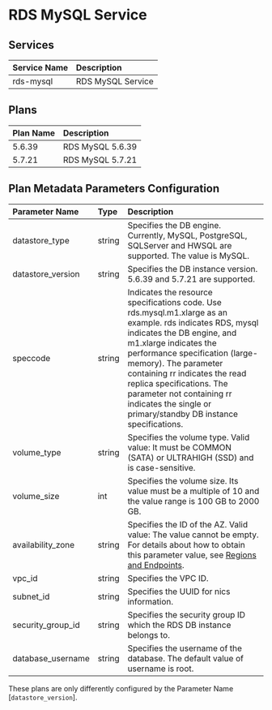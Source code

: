 # RDS MySQL Service

## Services

| Service Name                   | Description
|:-------------------------------|:-----------
| rds-mysql                      | RDS MySQL Service

## Plans

| Plan Name                      | Description
|:-------------------------------|:-----------
| 5.6.39                         | RDS MySQL 5.6.39
| 5.7.21                         | RDS MySQL 5.7.21

## Plan Metadata Parameters Configuration

| Parameter Name         | Type       | Description
|:-----------------------|:-----------|:-----------
| datastore_type         | string     | Specifies the DB engine. Currently, MySQL, PostgreSQL, SQLServer and HWSQL are supported. The value is MySQL.
| datastore_version      | string     | Specifies the DB instance version. 5.6.39 and 5.7.21 are supported.
| speccode               | string     | Indicates the resource specifications code. Use rds.mysql.m1.xlarge as an example. rds indicates RDS, mysql indicates the DB engine, and m1.xlarge indicates the performance specification (large-memory). The parameter containing rr indicates the read replica specifications. The parameter not containing rr indicates the single or primary/standby DB instance specifications.
| volume_type            | string     | Specifies the volume type. Valid value: It must be COMMON (SATA) or ULTRAHIGH (SSD) and is case-sensitive.
| volume_size            | int        | Specifies the volume size. Its value must be a multiple of 10 and the value range is 100 GB to 2000 GB.
| availability_zone      | string     | Specifies the ID of the AZ. Valid value: The value cannot be empty. For details about how to obtain this parameter value, see [Regions and Endpoints](https://developer.huaweicloud.com/endpoint).
| vpc_id                 | string     | Specifies the VPC ID.
| subnet_id              | string     | Specifies the UUID for nics information.
| security_group_id      | string     | Specifies the security group ID which the RDS DB instance belongs to.
| database_username      | string     | Specifies the username of the database. The default value of username is root.

These plans are only differently configured by the Parameter Name [```datastore_version```].
